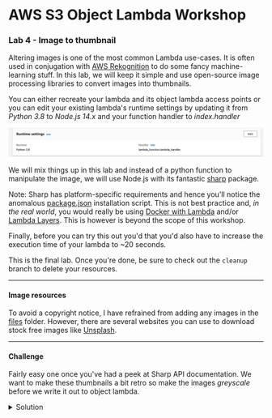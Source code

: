 # AWS S3 Object Lambda Workshop
### Lab 4 - Image to thumbnail

Altering images is one of the most common Lambda use-cases. It is often used in conjugation with [AWS Rekognition](https://aws.amazon.com/rekognition/) to do some fancy machine-learning stuff. In this lab, we will keep it simple and use open-source image processing libraries to convert images into thumbnails. 

You can either recreate your lambda and its object lambda access points or you can edit your existing lambda's runtime settings by updating it from _Python 3.8_ to _Node.js 14.x_ and your function handler to _index.handler_

![image](./images/runtime-settings.png)

We will mix things up in this lab and instead of a python function to manipulate the image, we will use Node.js with its fantastic [sharp](https://sharp.pixelplumbing.com/) package.

Note: Sharp has platform-specific requirements and hence you'll notice the anomalous [package.json](./solution/package.json#L7) installation script. This is not best practice and, _in the real world_, you would really be using [Docker with Lambda](https://docs.aws.amazon.com/lambda/latest/dg/images-create.html) and/or [Lambda Layers](https://docs.aws.amazon.com/lambda/latest/dg/configuration-layers.html). This is however is beyond the scope of this workshop. 

Finally, before you can try this out you'd that you'd also have to increase the execution time of your lambda to ~20 seconds. 

This is the final lab. Once you're done, be sure to check out the `cleanup` branch to delete your resources. 

*** 

#### Image resources
To avoid a copyright notice, I have refrained from adding any images in the [files](./files) folder. However, there are several websites you can use to download stock free images like [Unsplash](https://unsplash.com/images/eople). 

***

#### Challenge
Fairly easy one once you've had a peek at Sharp API documentation. 
We want to make these thumbnails a bit retro so make the images _greyscale_ before we write it out to object lambda.

</p>
</details>
<details>
<summary>Solution</summary>
<p>

```javascript

const resized = await sharp(data)
    .resize({ width: 256, height: 256 })
    .greyscale() //Added this line. 
    .toBuffer();

```

</p>
</details>

